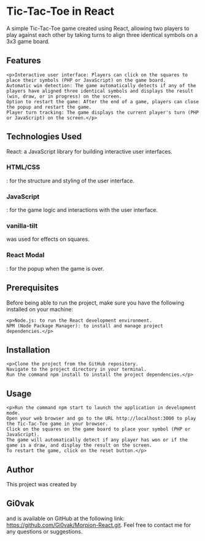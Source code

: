 <h1>Tic-Tac-Toe in React</h1>

A simple Tic-Tac-Toe game created using React, 
allowing two players to play against each other by taking turns to align three identical symbols on a 3x3 game board.

<h2>Features</h2>

    <p>Interactive user interface: Players can click on the squares to place their symbols (PHP or JavaScript) on the game board.
    Automatic win detection: The game automatically detects if any of the players have aligned three identical symbols and displays the result (win, draw, or in progress) on the screen.
    Option to restart the game: After the end of a game, players can close the popup and restart the game.
    Player turn tracking: The game displays the current player's turn (PHP or JavaScript) on the screen.</p>

<h2>Technologies Used</h2>

   <p> React: a JavaScript library for building interactive user interfaces.
    <h3>HTML/CSS</h3>: for the structure and styling of the user interface.
    <h3>JavaScript</h3>: for the game logic and interactions with the user interface.
    <h3>vanilla-tilt</h3> was used for effects on squares.
    <h3> React Modal </h3>: for the popup when the game is over.
</p>

<h2>Prerequisites</h2>

Before being able to run the project, make sure you have the following installed on your machine:

    <p>Node.js: to run the React development environment.
    NPM (Node Package Manager): to install and manage project dependencies.</p>

<h2>Installation</h2>

    <p>Clone the project from the GitHub repository.
    Navigate to the project directory in your terminal.
    Run the command npm install to install the project dependencies.</p>

<h2>Usage</h2>

    <p>Run the command npm start to launch the application in development mode.
    Open your web browser and go to the URL http://localhost:3000 to play the Tic-Tac-Toe game in your browser.
    Click on the squares on the game board to place your symbol (PHP or JavaScript).
    The game will automatically detect if any player has won or if the game is a draw, and display the result on the screen.
    To restart the game, click on the reset button.</p>

<h2>Author</h2>

This project was created by <h2>Gi0vak</h2> and is available on GitHub at the following link: https://github.com/Gi0vak/Morpion-React.git. 
Feel free to contact me for any questions or suggestions.
